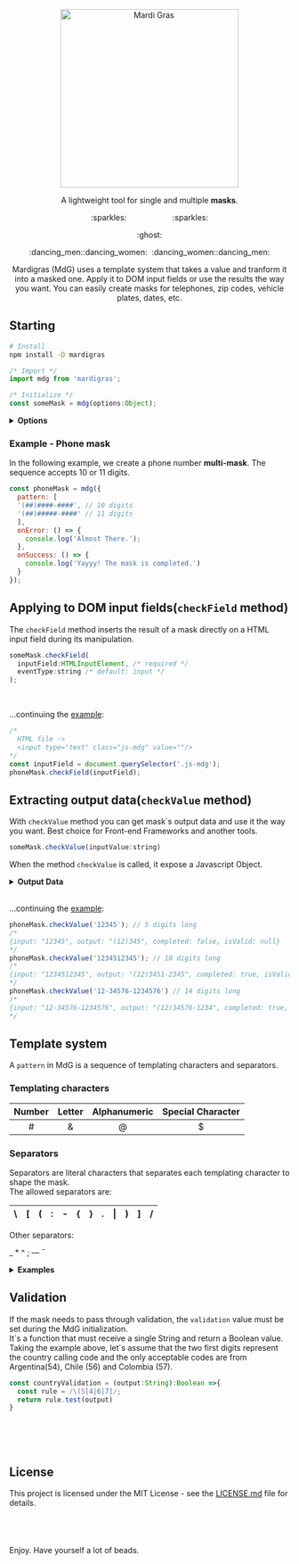 <div align="center">
  <img src="https://i.imgur.com/gr1giyP.png" alt="Mardi Gras" width="320">
  <p>A lightweight tool for single and multiple <b>masks</b>.</p>
  <p>
    :sparkles:&nbsp;&nbsp;&nbsp;&nbsp;&nbsp;&nbsp;&nbsp;&nbsp;&nbsp;&nbsp;&nbsp;&nbsp;&nbsp;&nbsp;&nbsp;&nbsp;&nbsp;&nbsp;&nbsp;&nbsp; :sparkles:
  </p>
  <p>
  :ghost:
  </p>
  <p>
  :dancing_men::dancing_women:&nbsp;&nbsp;:dancing_women::dancing_men:
  </p>
  <p>
    Mardigras (MdG) uses a template system that takes a value and tranform it into a masked one. Apply it to DOM input fields or use the results the way you want. You can easily create masks for telephones, zip codes, vehicle plates, dates, etc.
  </p>
</div>


## Starting

```bash
# Install
npm install -D mardigras
```

```javascript
/* Import */
import mdg from 'mardigras';
```

```javascript
/* Initialize */
const someMask = mdg(options:Object);
```
<details>
<summary><b>Options</b></summary>
<br>
<p>Mdg initial options is a Javascript Object with the following values:</p>
<br>

| Value | Type | Description | required |
| --- | --- | --- | :---: |
| `pattern`    | Array \| String | Sequence of templating characters and separators. [More details](#template-system) | Yes |
| `onError`    | Function | Method that will be called when the mask is NOT COMPLETED or INVALID. * | No |
| `onSucess`   | Function | Method that will be called when the mask is COMPLETED or VALID. ** | No |
| `validation` | Function | Method that check if the mask´s value is valid. [More details](#validation) | No |

 \* If `validation` is set, will be called only when the mask is INVALID.<br>
\*\* If `validation` is set, will be called only when the mask is VALID.

</details>

### Example - Phone mask

In the following example, we create a phone number <b>multi-mask</b>. The sequence accepts 10 or 11 digits.

```javascript
const phoneMask = mdg({
  pattern: [
  '(##)####-####', // 10 digits
  '(##)#####-####' // 11 digits
  ],
  onError: () => {
    console.log('Almost There.');
  },
  onSuccess: () => {
    console.log('Yayyy! The mask is completed.')
  }
});
```

## Applying to DOM input fields(`checkField` method)

The `checkField` method inserts the result of a mask directly on a HTML input field during its manipulation.

```javascript
someMask.checkField(
  inputField:HTMLInputElement, /* required */
  eventType:string /* default: input */
);
```

<br>

...continuing the [example](#example---phone-mask):

```javascript
/*
  HTML file ->
  <input type="text" class="js-mdg" value=""/>
*/
const inputField = document.querySelector('.js-mdg');
phoneMask.checkField(inputField);
```

## Extracting output data(`checkValue` method)

With `checkValue` method you can get mask´s output data and use it the way you want. Best choice for Front-end Frameworks and another tools.

```javascript
someMask.checkValue(inputValue:string)
```

When the method `checkValue` is called, it expose a Javascript Object.

<details>
<summary><b>Output Data</b></summary>
<br>

| Value | Type | Description |
| --- | --- | --- |
|  `input`   | String | The initial value. |
|  `output`   | String | The best final value. |
|  `completed`   | Boolean | If the `output` value completes the mask. |
|  `isValid`   | Boolean \| Null | If the `output` value is valid. * |

\* Null if `validation` is not defined.

</details>
<br>

...continuing the [example](#example---phone-mask):

```javascript
phoneMask.checkValue('12345'); // 5 digits long
/*
{input: "12345", output: "(12)345", completed: false, isValid: null}
*/
phoneMask.checkValue('1234512345'); // 10 digits long
/*
{input: "1234512345", output: "(12)3451-2345", completed: true, isValid: null}
*/
phoneMask.checkValue('12-34576-1234576') // 14 digits long
/*
{input: "12-34576-1234576", output: "(12)34576-1234", completed: true, isValid: null}
*/
```

## Template system

A `pattern` in MdG is a sequence of templating characters and separators.

### Templating characters

|Number|Letter|Alphanumeric|Special Character|
|:---:|:---:|:---:|:---:|
| # | & | @ | $ |


### Separators

Separators are literal characters that separates each templating character to shape the mask.<br>
The allowed separators are:


| \ | [ |  ( | : | - | { | } | . |\| | ) | ] | / |
|---|---|----|---|---|---|---|---|---|---|---|---|

Other separators:

 _ * ^ ; — ¯

<details>
<summary><b>Examples</b></summary>
<br>
<p>Here are some examples of masks, using the template system:</p>

* Brazilian Zip Code (CEP) - #####-###
* Californian Driver License - @########
* Date (with month abbreviation) - ##/&&&/####
* Canadian Zip Code - &#&#&#
* French Car Plate - &&-###-&&
* ISBN Code - ###-##-#####-##-#
* Serial Number - ####@@@@@####
* Spanish Car Plate - ####-&&&
* Telephone Number - (##)#####-####

</details>


## Validation

If the mask needs to pass through validation, the `validation` value must be set during the MdG initialization.<br>
It´s a function that must receive a single String and return a Boolean value.<br>
Taking the example above, let´s assume that the two first digits represent the country calling code and the only acceptable codes are from Argentina(54), Chile (56) and Colombia (57).

``` javascript
const countryValidation = (output:String):Boolean =>{
  const rule = /\(5[4|6|7]/;
  return rule.test(output)
}
```
<br><br><br>
## License

This project is licensed under the MIT License - see the [LICENSE.md](LICENSE.md) file for details.
<br><br><br><br><br>
Enjoy. Have yourself a lot of beads.
